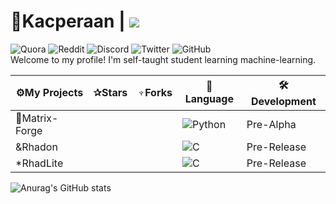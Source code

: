 # 🐤Kacperaan | ![](https://komarev.com/ghpvc/?username=kacperaan)
![Quora](https://img.shields.io/badge/Quora-%23B92B27.svg?style=for-the-badge&logo=Quora&logoColor=white)
![Reddit](https://img.shields.io/badge/Reddit-FF4500?style=for-the-badge&logo=reddit&logoColor=white)
![Discord](https://img.shields.io/badge/Discord-%235865F2.svg?style=for-the-badge&logo=discord&logoColor=white)
![Twitter](https://img.shields.io/badge/Twitter-%231DA1F2.svg?style=for-the-badge&logo=Twitter&logoColor=white)
![GitHub](https://img.shields.io/badge/github-%23121011.svg?style=for-the-badge&logo=github&logoColor=white)<br>
Welcome to my profile!
I'm self-taught student learning machine-learning. 

|⚙My Projects|✰Stars|♆Forks|📄Language|🛠️Development
|------------|-----|------|------|------|
|🤖Matrix-Forge|||![Python](https://img.shields.io/badge/python-3670A0?style=for-the-badge&logo=python&logoColor=ffdd54)|Pre-Alpha|
|&Rhadon|||![C](https://img.shields.io/badge/c-%2300599C.svg?style=for-the-badge&logo=c&logoColor=white)|Pre-Release|
|*RhadLite|||![C](https://img.shields.io/badge/c-%2300599C.svg?style=for-the-badge&logo=c&logoColor=white)|Pre-Release|

 ![Anurag's GitHub stats](https://github-readme-stats.vercel.app/api?username=kacperaan&show_icons=true&theme=dark)
